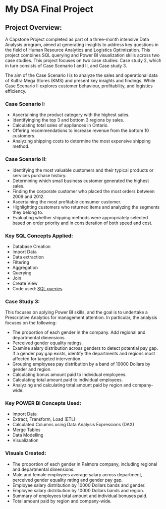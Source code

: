 # My DSA Final Project

## Project Overview:
A Capstone Project completed as part of a three-month intensive Data Analysis program, aimed at generating insights to address key questions in the field of Human Resource Analytics and Logistics Optimization. This project combines SQL querying and Power BI visualization skills across two case studies. This project focuses on two case studies: Case study 2, which in turn consists of Case Scenario I and II, and Case study 3.

The aim of the Case Scenario I is to analyze the sales and operational data of Kultra Mega Stores (KMS) and present key insights and findings. While Case Scenario II explores customer behaviour, profitability, and logistics efficiency.

### Case Scenario I:
-  Ascertaining the product category with the highest sales.
-  Identifyinging the top 3 and bottom 3 regions by sales.
-  Calculating total sales of appliances in Ontario.
-  Offering recommendations to increase revenue from the bottom 10 customers.
-  Analyzing shipping costs to determine the most expensive shipping method.

### Case Scenario II:
-  Identifying the most valuable customers and their typical products or services purchase history.
-  Determining which small business customer generated the highest sales.
-  Finding the corporate customer who placed the most orders between 2009 and 2012.
-  Ascertaining the most profitable consumer customer.
-  Highlighting customers who returned items and analyzing the segments they belong to.
-  Evaluating whether shipping methods were appropriately selected based on order priority and in consideration of both speed and cost.

###  Key SQL Concepts Applied:
-  Database Creation
-  Import Data
-  Data extraction
-  Filtering
-  Aggregation
-  Querying
-  Join
-  Create View
-  Code used: [SQL queries](https://1drv.ms/u/c/bc44d4c60b54fc1d/Ed-zz2qxLwhMgVdtfVkUILMBQDYGKjw7iamyVM5PeidnuA?e=9dla1g)

###  Case Study 3:
This focuses on aplying Power BI skills, and the goal is to undertake a Prescriptive Analytics for management attention. In particular, the analysis focuses on the following:
-  The proportion of each gender in the company. Add regional and departmental dimensions.
-  Perceived gender equality ratings.
-  Examine salary distribution across genders to detect potential pay gap. If a gender pay gap exists, identify the departments and regions most affected for targeted intervention.
-  Grouping employees pay distribution by a band of 10000 Dollars by gender and region.
-  Calculating bonus amount paid to individual employees.
-  Calculating total amount paid to individual employees.
-  Analyzing and calculating total amount paid by region and company-wide.
    
### Key POWER BI Concepts Used:
-  Import Data
-  Extract, Transform, Load (ETL)
-  Calculated Columns using Data Analysis Expressions (DAX)
-  Merge Tables
-  Data Modelling
-  Visualization

### Visuals Created:
-  The proportion of each gender in Palmora company, including regional and departmental dimensions.
-  Male and female employees average salary across department, perceived gender equality rating and gender pay gap.
-  Employee salary distribution by 10000 Dollars bands and gender.
-  Employee salary distribution by 10000 Dollars bands and region.
-  Summary of employees total amount and individual bonuses paid.
-  Total amount paid by region and company-wide.
